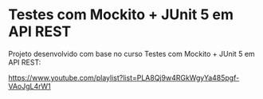 # Testes com Mockito + JUnit 5 em API REST

Projeto desenvolvido com base no curso Testes com Mockito + JUnit 5 em API REST:

https://www.youtube.com/playlist?list=PLA8Qj9w4RGkWgyYa485pgf-VAoJgL4rW1
